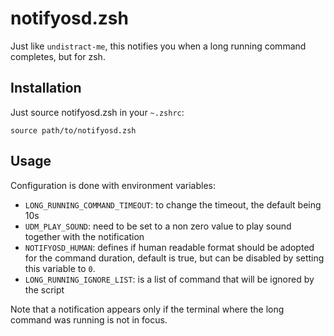 # notifyosd.zsh

Just like `undistract-me`, this notifies you when a long running command completes, but for zsh.

## Installation
Just source notifyosd.zsh in your `~.zshrc`:

```
source path/to/notifyosd.zsh
```

## Usage
Configuration is done with environment variables:
* `LONG_RUNNING_COMMAND_TIMEOUT`: to change the timeout, the default being 10s
* `UDM_PLAY_SOUND`: need to be set to a non zero value to play sound together with the notification
* `NOTIFYOSD_HUMAN`: defines if human readable format should be adopted for the command duration, default is true, but
  can be disabled by setting this variable to `0`.
* `LONG_RUNNING_IGNORE_LIST`: is a list of command that will be ignored by the script

Note that a notification appears only if the terminal where the long command was running is not in focus.



